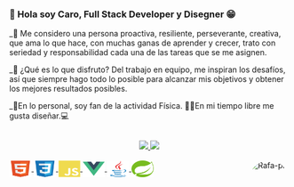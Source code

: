### 👋 Hola soy Caro, Full Stack Developer y Disegner 😁

_📍 Me considero una persona proactiva, resiliente, perseverante, creativa, que ama lo que hace, con muchas ganas de aprender y crecer, trato con seriedad y responsabilidad cada una de las tareas que se me asignen. 

_📍 ¿Qué es lo que disfruto?
Del trabajo en equipo, me inspiran los desafíos, así que siempre hago todo lo posible para alcanzar mis objetivos y obtener los mejores resultados posibles.

_📍En lo personal, soy fan de la actividad Física. 🤸‍♀️En mi tiempo libre me gusta diseñar.💻

##

<div align="center">
  <a href="https://github.com/macarogo">
  <img height="180em" src="https://github-readme-stats.vercel.app/api?username=macarogo&show_icons=true&theme=dracula&include_all_commits=true&count_private=true"/>
  <img height="180em" src="https://github-readme-stats.vercel.app/api/top-langs/?username=macarogo&layout=compact&langs_count=7&theme=dracula"/>
</div>
<div style="display: inline_block"><br>
  <img align="center" alt="Rafa-HTML" height="30" width="40" src="https://raw.githubusercontent.com/devicons/devicon/master/icons/html5/html5-original.svg">
  <img align="center" alt="Rafa-CSS" height="30" width="40" src="https://raw.githubusercontent.com/devicons/devicon/master/icons/css3/css3-original.svg">
  <img align="center" alt="Rafa-Js" height="30" width="40" src="https://raw.githubusercontent.com/devicons/devicon/master/icons/javascript/javascript-plain.svg">
  <img align="center" alt="Rafa-Vuejs" height="30" width="40" src="https://raw.githubusercontent.com/devicons/devicon/master/icons/vuejs/vuejs-original.svg">
  <img align="center" alt="Rafa-Java" height="30" width="40" src="https://raw.githubusercontent.com/devicons/devicon/master/icons/java/java-original.svg">
  <img align="center" alt="Rafa-Spring" height="30" width="40" src="https://raw.githubusercontent.com/devicons/devicon/master/icons/spring/spring-original.svg">
  <img align="right" alt="Rafa-pic" height="150" style="border-radius:50px;" src="https://media.discordapp.net/attachments/639956127056134178/890373478988013628/Publicacoes_Instagram_1_1.png?width=676&height=676">
</div>
  
  ##
